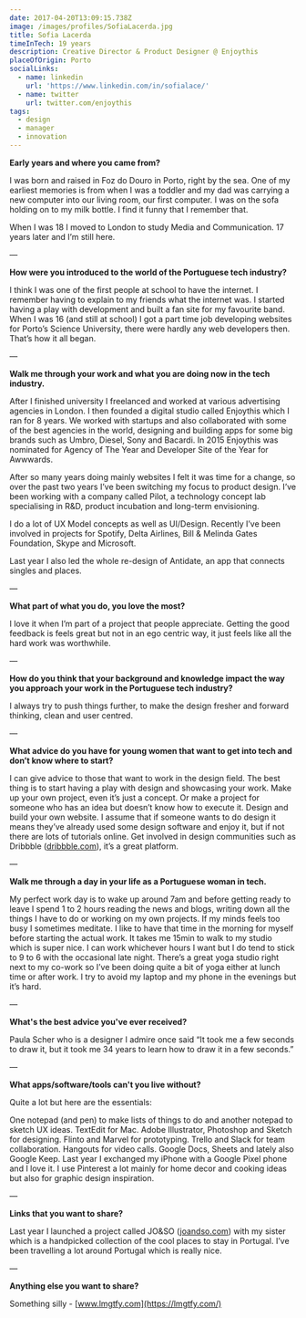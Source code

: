 ```yaml
---
date: 2017-04-20T13:09:15.738Z
image: /images/profiles/SofiaLacerda.jpg
title: Sofia Lacerda
timeInTech: 19 years
description: Creative Director & Product Designer @ Enjoythis
placeOfOrigin: Porto
socialLinks:
  - name: linkedin
    url: 'https://www.linkedin.com/in/sofialace/'
  - name: twitter
    url: twitter.com/enjoythis
tags:
  - design
  - manager
  - innovation
---
```

**Early years and where you
came from?**

I was born and raised in Foz do Douro in Porto, right by the
sea. One of my earliest memories is from when I was a toddler and my dad was
carrying a new computer into our living room, our first computer. I was on the
sofa holding on to my milk bottle. I find it funny that I remember that.

When I was 18 I moved to London to study Media and
Communication. 17 years later and I’m still here.

—

**How were you introduced
to the world of the Portuguese tech industry?**

I think I was one of the first people at school to have the
internet. I remember having to explain to my friends what the internet was. I
started having a play with development and built a fan site for my favourite
band. When I was 16 (and still at school) I got a part time job developing
websites for Porto’s Science University, there were hardly any web developers
then.  That’s how it all began.

—

**Walk me through your work
and what you are doing now in the tech industry.**

After I finished university I freelanced and worked at
various advertising agencies in London. I then founded a digital studio called
Enjoythis which I ran for 8 years. We worked with startups and also
collaborated with some of the best agencies in the world, designing and
building apps for some big brands such as Umbro, Diesel, Sony and Bacardi. In
2015 Enjoythis was nominated for Agency of The Year and Developer Site of the
Year for Awwwards.

After so many years doing mainly websites I felt it was time
for a change, so over the past two years I’ve been switching my focus to
product design. I’ve been working with a company called Pilot, a technology concept
lab specialising in R&D, product incubation and long-term envisioning. 

I do a lot of UX Model concepts as well as UI/Design.
Recently I’ve been involved in projects for Spotify, Delta Airlines, Bill &
Melinda Gates Foundation, Skype and Microsoft. 

Last year I also led the whole re-design of Antidate, an app
that connects singles and places.

—

**What part of what you do,
you love the most?**

I love it when I’m part of a project that people appreciate.
Getting the good feedback is feels great but not in an ego centric way, it just
feels like all the hard work was worthwhile.

—

**How do you think that your
background and knowledge impact the way you approach your work in the
Portuguese tech industry?**

I always try to push things further, to make the design
fresher and forward thinking, clean and user centred. 

—

**What advice do you have
for young women that want to get into tech and don’t know where to start?**

I can give advice to those that want to work in the design
field. The best thing is to start having a play with design and showcasing your
work. Make up your own project, even it’s just a concept. Or make a project for
someone who has an idea but doesn’t know how to execute it. Design and build
your own website. I assume that if someone wants to do design it means they’ve
already used some design software and enjoy it, but if not there are lots of
tutorials online. Get involved in design communities such as Dribbble ([dribbble.com](http://dribbble.com)), it’s a great platform.

— 

**Walk me through a day in
your life as a Portuguese woman in tech.**

My perfect work day is to wake up around 7am and before
getting ready to leave I spend 1 to 2 hours reading the news and blogs, writing
down all the things I have to do or working on my own projects. If my minds
feels too busy I sometimes meditate. I like to have that time in the morning
for myself before starting the actual work. It takes me 15min to walk to my
studio which is super nice. I can work whichever hours I want but I do tend to
stick to 9 to 6 with the occasional late night. There’s a great yoga studio
right next to my co-work so I’ve been doing quite a bit of yoga either at lunch
time or after work. I try to avoid my laptop and my phone in the evenings but
it’s hard.

—

**What's the best advice
you've ever received?**

Paula Scher who is a designer I admire once said “It took me
a few seconds to draw it, but it took me 34 years to learn how to draw it in a
few seconds.” 

—

**What apps/software/tools
can't you live without?**

Quite a lot but here are the essentials:

One notepad (and pen) to make lists of things to do and
another notepad to sketch UX ideas. TextEdit for Mac. Adobe Illustrator,
Photoshop and Sketch for designing. Flinto and Marvel for prototyping. Trello
and Slack for team collaboration. Hangouts for video calls. Google Docs, Sheets
and lately also Google Keep. Last year I exchanged my iPhone with a Google
Pixel phone and I love it. I use Pinterest a lot mainly for home decor and
cooking ideas but also for graphic design inspiration.

—

**Links that you want to share?**

Last year I launched a project called
JO&SO ([joandso.com](http://joandso.com)) with my sister which is a handpicked collection
of the cool places to stay in Portugal. I’ve been travelling a lot around
Portugal which is really nice. 

—

**Anything
else you want to share?**

Something silly - [www.lmgtfy.com](https://lmgtfy.com/)

